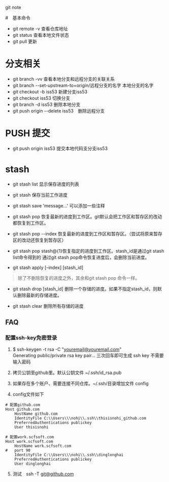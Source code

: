 git note

#　基本命令
* git remote -v 查看仓库地址
* git status 查看本地文件状态
* git pull 更新

# 分支相关
* git branch -vv 查看本地分支和远程分支的关联关系
* git branch --set-upstream-to=origin/远程分支的名字 本地分支的名字   
* git checkout -b iss53 新建分支iss53
* git checkout iss53 切换分支
* git branch -d iss53 删除本地分支
* git push origin --delete iss53　删除远程分支
# PUSH 提交
* git push origin iss53 提交本地代码支分支iss53

# stash 
* git stash list 显示保存进度的列表
* git stash 保存当前工作进度
* git stash save 'message...' 可以添加一些注释

* git stash pop 恢复最新的进度到工作区。git默认会把工作区和暂存区的改动都恢复到工作区。
* git stash pop --index 恢复最新的进度到工作区和暂存区。（尝试将原来暂存区的改动还恢复到暂存区）
* git stash pop stash@{1}恢复指定的进度到工作区。stash_id是通过git stash list命令得到的 
  通过git stash pop命令恢复进度后，会删除当前进度。
  
* git stash apply [–index] [stash_id] 
> 除了不删除恢复的进度之外，其余和git stash pop 命令一样。

* git stash drop [stash_id] 删除一个存储的进度。如果不指定stash_id，则默认删除最新的存储进度。

* git stash clear 删除所有存储的进度

## FAQ
### 配置ssh-key免密登录
1. $ ssh-keygen -t rsa -C "youremail@youremail.com"  
   Generating public/private rsa key pair... 三次回车即可生成 ssh key
   不需要输入密码
   
2. 拷贝公钥至github里。默认公钥文件 ~/.ssh/id_rsa.pub
   
3. 如果存在多个账户、需要连接不同仓库。~/.ssh/目录增加文件 config

4. config文件如下
```
# 配置github.com
Host github.com                 
    HostName github.com
    IdentityFile C:\\Users\\\nohi\\.ssh\\thisisnohi_github.com
    PreferredAuthentications publickey
    User thisisnohi

# 配置work.scfsoft.com
Host work.scfsoft.com
    HostName work.scfsoft.com
#	port 90
    IdentityFile C:\\Users\\\nohi\\.ssh\\dinglonghai
    PreferredAuthentications publickey
    User dinglonghai
```

5. 测试　ssh -T git@github.com